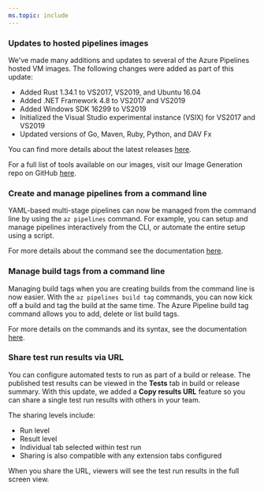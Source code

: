 ```yaml
---
ms.topic: include
---
```


### Updates to hosted pipelines images

We've made many additions and updates to several of the Azure Pipelines hosted VM images. The following changes were added as part of this update:

* Added Rust 1.34.1 to VS2017, VS2019, and Ubuntu 16.04
* Added .NET Framework 4.8 to VS2017 and VS2019
* Added Windows SDK 16299 to VS2019
* Initialized the Visual Studio experimental instance (VSIX) for VS2017 and VS2019
* Updated versions of Go, Maven, Ruby, Python, and DAV Fx

You can find more details about the latest releases [here](https://github.com/microsoft/azure-pipelines-image-generation/releases).

For a full list of tools available on our images, visit our Image Generation repo on GitHub [here](https://github.com/Microsoft/azure-pipelines-image-generation).

### Create and manage pipelines from a command line

YAML-based multi-stage pipelines can now be managed from the command line by using the `az pipelines` command. For example, you can setup and manage pipelines interactively from the CLI, or automate the entire setup using a script.

For more details about the command see the documentation [here](https://docs.microsoft.com/cli/azure/ext/azure-devops/pipelines?view=azure-cli-latest).

### Manage build tags from a command line

Managing build tags when you are creating builds from the command line is now easier. With the `az pipelines build tag` commands, you can now kick off a build and tag the build at the same time. The Azure Pipeline build tag command allows you to add, delete or list build tags.

For more details on the commands and its syntax, see the documentation [here](https://docs.microsoft.com/cli/azure/ext/azure-devops/pipelines/build/tag?view=azure-cli-latest).

### Share test run results via URL

You can configure automated tests to run as part of a build or release. The published test results can be viewed in the **Tests** tab in build or release summary. With this update, we added a **Copy results URL** feature so you can share a single test run results with others in your team.

The sharing levels include:

* Run level
* Result level
* Individual tab selected within test run
* Sharing is also compatible with any extension tabs configured

When you share the URL, viewers will see the test run results in the full screen view.
